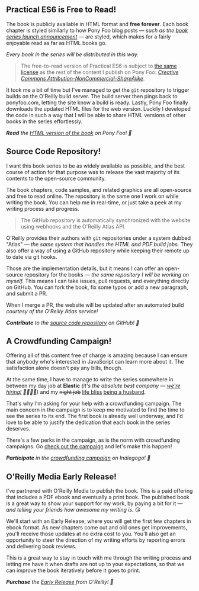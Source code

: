 ## Practical ES6 is Free to Read!

The book is publicly available in HTML format and **free forever**. Each book chapter is styled similarly to how Pony Foo blog posts _— such as the [book series launch announcement][announcement] —_ are styled, which makes for a fairly enjoyable read as far as HTML books go.

*Every book in the series will be distributed in this way.*

> The free-to-read version of Practical ES6 is subject to [the same license][license] as the rest of the content I publish on Pony Foo: [*Creative Commons Attribution-NonCommercial-ShareAlike*][license].

It took me a bit of time but I've managed to get the `git` repository to trigger builds on the O'Reilly build server. The build server then pings back to ponyfoo.com, letting the site know a build is ready. Lastly, Pony Foo finally downloads the updated HTML files for the web version. Luckily I developed the code in such a way that I will be able to share HTML versions of other books in the series effortlessly.

_**Read** the [HTML version of the book][toc] on Pony Foo! 🦄_

## Source Code Repository!

I want this book series to be as widely available as possible, and the best course of action for that purpose was to release the vast majority of its contents to the open-source community.

The book chapters, code samples, and related graphics are all open-source and free to read online. The repository is the same one I work on while writing the book. You can help me in real-time, or just take a peek at my writing process and progress.

> The GitHub repository is automatically synchronized with the website using webhooks and the O'Reilly Atlas API.

O'Reilly provides their authors with `git` repositories under a system dubbed "Atlas" _— the same system that handles the HTML and PDF build jobs._ They also offer a way of using a GitHub repository while keeping their remote up to date via git hooks.

Those are the implementation details, but it means I can offer an open-source repository for the books _— the same repository I will be working on myself._ This means I can take issues, pull requests, and everything directly on GitHub. You can fork the book, fix some typos or add a new paragraph, and submit a PR.

When I merge a PR, the website will be updated after an automated build _courtesy of the O'Reilly Atlas service!_

_**Contribute** to the [source code repository][contrib] on GitHub! 👏_

## A Crowdfunding Campaign!

Offering all of this content free of charge is amazing because I can ensure that anybody who's interested in JavaScript can learn more about it. The satisfaction alone doesn't pay any bills, though.

At the same time, I have to manage to write the series somewhere in between my day job at **Elastic** _(it's the absolute best company — [we're hiring!][hire] 🦄💖🔎🎉)_ and my <del>night job</del> <ins>life bliss</ins> [being a husband][married].

That's why I'm asking for your help with a crowdfunding campaign. The main concern in the campaign is to keep me motivated to find the time to see the series to its end. The first book is already well underway, and I'd love to be able to justify the dedication that each book in the series deserves.

There's a few perks in the campaign, as is the norm with crowdfunding campaigns. Go [check out the campaign][campaign] and let's make this happen!

_**Participate** in the [crowdfunding campaign][campaign] on Indiegogo! 💸_

## O'Reilly Media Early Release!

I've partnered with O'Reilly Media to publish the book. This is a paid offering that includes a PDF ebook and eventually a print book. The published book is a great way to show your support for my work, by paying a bit for it _— and telling your friends how awesome my writing is._ 😘

We'll start with an Early Release, where you will get the first few chapters in ebook format. As new chapters come out and old ones get improvements, you'll receive those updates at no extra cost to you. You'll also get an opportunity to steer the direction of my writing efforts by reporting errors and delivering book reviews.

This is a great way to stay in touch with me through the writing process and letting me have it when drafts are not up to your expectations, so that we can improve the book iteratively before it goes to print.

_**Purchase** the [Early Release][er] from O'Reilly! 📓_

[hire]: mailto:nico@elastic.co "Get in touch with a cover letter and your resume!"
[married]: /articles/just-married "Just Married! announcement on Pony Foo"
[license]: https://ponyfoo.com/license "Licensing Terms on Pony Foo"
[announcement]: /articles/announcing-practical-es6-and-modular-javascript-series "Announcing Practical ES6 and the Modular JavaScript Book Series"
[toc]: https://ponyfoo.com/books/practical-es6/chapters "Practical ES6: A Practical Dive into ES6 and Maintainable JavaScript Modules"
[contrib]: https://github.com/modular-javascript/practical-es6/blob/master/contributing.md "modular-javascript/practical-es6 on GitHub"
[campaign]: https://igg.me/at/modular-javascript "Indiegogo campaign for Modular JavaScript: A Pragmatic JS Book Series"
[er]: /not-found
